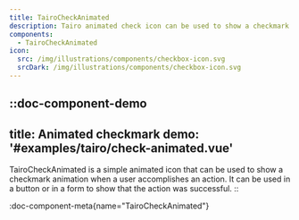 ```yaml
---
title: TairoCheckAnimated
description: Tairo animated check icon can be used to show a checkmark animation when a user accomplishes an action.
components:
  - TairoCheckAnimated
icon:
  src: /img/illustrations/components/checkbox-icon.svg
  srcDark: /img/illustrations/components/checkbox-icon.svg
---
```


::doc-component-demo
---
title: Animated checkmark
demo: '#examples/tairo/check-animated.vue'
---
TairoCheckAnimated is a simple animated icon that can be used to show a checkmark animation when a user accomplishes an action. It can be used in a button or in a form to show that the action was successful.
::

:doc-component-meta{name="TairoCheckAnimated"}